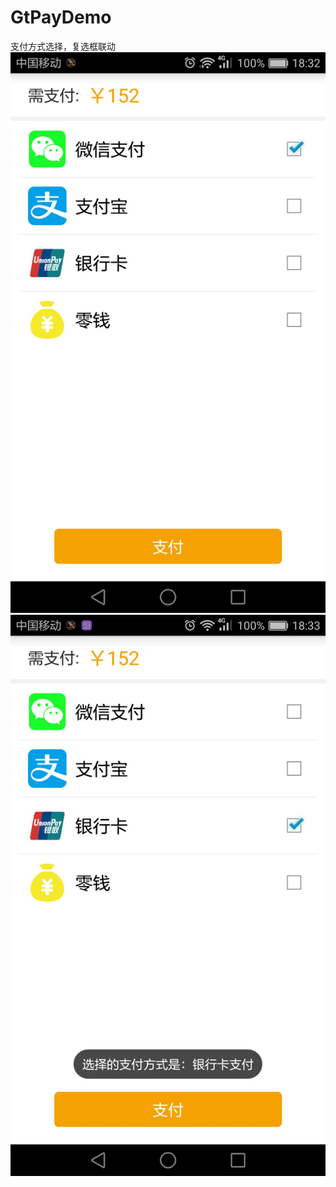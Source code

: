 # GtPayDemo
支付方式选择，复选框联动</br>
![image](https://github.com/TankSao/GtPayDemo/blob/master/ScreenShoot/img1.jpg)</br>
![image](https://github.com/TankSao/GtPayDemo/blob/master/ScreenShoot/img2.jpg)</br>
